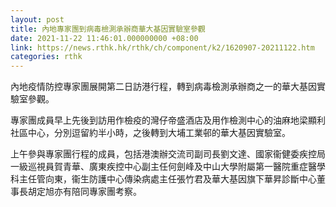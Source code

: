 ```yaml
---
layout: post
title: 內地專家團到病毒檢測承辦商華大基因實驗室參觀
date: 2021-11-22 11:46:01.000000000 +08:00
link: https://news.rthk.hk/rthk/ch/component/k2/1620907-20211122.htm
categories: rthk
---
```


內地疫情防控專家團展開第二日訪港行程，轉到病毒檢測承辦商之一的華大基因實驗室參觀。

專家團成員早上先後到訪用作檢疫的灣仔帝盛酒店及用作檢測中心的油麻地梁顯利社區中心，分別逗留約半小時，之後轉到大埔工業邨的華大基因實驗室。

上午參與專家團行程的成員，包括港澳辦交流司副司長劉文達、國家衞健委疾控局一級巡視員賀青華、廣東疾控中心副主任何劍峰及中山大學附屬第一醫院重症醫學科主任管向東，衞生防護中心傳染病處主任張竹君及華大基因旗下華昇診斷中心董事長胡定旭亦有陪同專家團考察。
